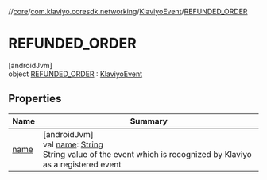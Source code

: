 //[core](../../../../index.md)/[com.klaviyo.coresdk.networking](../../index.md)/[KlaviyoEvent](../index.md)/[REFUNDED_ORDER](index.md)

# REFUNDED_ORDER

[androidJvm]\
object [REFUNDED_ORDER](index.md) : [KlaviyoEvent](../index.md)

## Properties

| Name | Summary |
|---|---|
| [name](../name.md) | [androidJvm]<br>val [name](../name.md): [String](https://kotlinlang.org/api/latest/jvm/stdlib/kotlin/-string/index.html)<br>String value of the event which is recognized by Klaviyo as a registered event |

